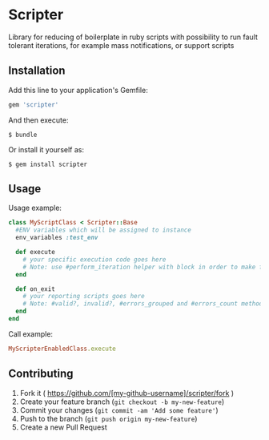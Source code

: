 # Scripter

Library for reducing of boilerplate in ruby scripts with possibility to run fault tolerant iterations, for example mass notifications, or support scripts

## Installation

Add this line to your application's Gemfile:

```ruby
gem 'scripter'
```

And then execute:

    $ bundle

Or install it yourself as:

    $ gem install scripter

## Usage

Usage example:
```ruby
class MyScriptClass < Scripter::Base
  #ENV variables which will be assigned to instance
  env_variables :test_env

  def execute
    # your specific execution code goes here
    # Note: use #perform_iteration helper with block in order to make fault tolerant iterations
  end

  def on_exit
    # your reporting scripts goes here
    # Note: #valid?, invalid?, #errors_grouped and #errors_count methods can be useful here
  end
end
```

Call example:
```ruby
MyScripterEnabledClass.execute
```

## Contributing

1. Fork it ( https://github.com/[my-github-username]/scripter/fork )
2. Create your feature branch (`git checkout -b my-new-feature`)
3. Commit your changes (`git commit -am 'Add some feature'`)
4. Push to the branch (`git push origin my-new-feature`)
5. Create a new Pull Request

